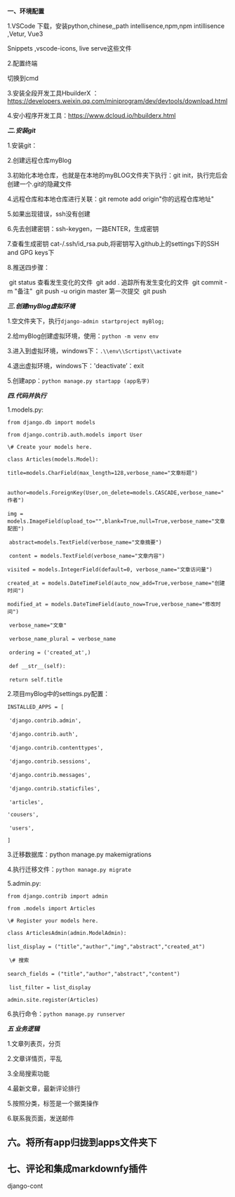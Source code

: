 **一、环境配置**

1.VSCode 下载，安装python,chinese,,path intellisence,npm,npm intillisence  ,Vetur, Vue3

Snippets ,vscode-icons, live serve这些文件

2.配置终端

切换到cmd

3.安装全段开发工具HbuilderX ：https://developers.weixin.qq.com/miniprogram/dev/devtools/download.html

4.安小程序开发工具：https://www.dcloud.io/hbuilderx.html



***二.安装git***

1.安装git：

2.创建远程仓库myBlog

3.初始化本地仓库，也就是在本地的myBLOG文件夹下执行：git init，执行完后会创建一个.git的隐藏文件

4.远程仓库和本地仓库进行关联：git remote add origin"你的远程仓库地址"

5.如果出现错误，ssh没有创建

6.先去创建密钥：ssh-keygen，一路ENTER，生成密钥

7.查看生成密钥 cat-/.ssh/id_rsa.pub,将密钥写入github上的settings下的SSH and GPG keys下

8.推送四步骤：

​    git status   查看发生变化的文件
​    git add .  追踪所有发生变化的文件
​    git  commit -m "备注"
​    git push -u origin master   第一次提交
​    git push





***三.创建myBlog虚拟环境***

1.空文件夹下，执行`django-admin startproject myBlog;`

2.给myBlog创建虚拟环境，使用：`python -m venv env`

3.进入到虚拟环境，windows下：`.\\env\\Scrtipst\\activate`

4.退出虚拟环境，windows下：'deactivate’：exit

5.创建app：`python manage.py startapp (app名字)`

***四.代码并执行***`

1.models.py:

`from django.db import models`

`from django.contrib.auth.models import User`



`\# Create your models here.`

`class Articles(models.Model):`

​    `title=models.CharField(max_length=128,verbose_name="文章标题")`

​    `author=models.ForeignKey(User,on_delete=models.CASCADE,verbose_name="作者")`

​    `img = models.ImageField(upload_to="",blank=True,null=True,verbose_name="文章配图")`

​    `abstract=models.TextField(verbose_name="文章摘要")`

​    `content = models.TextField(verbose_name="文章内容")`

​    `visited = models.IntegerField(default=0, verbose_name="文章访问量")`

​    `created_at = models.DateTimeField(auto_now_add=True,verbose_name="创建时间")`

​    `modified_at = models.DateTimeField(auto_now=True,verbose_name="修改时间")`





​        `verbose_name="文章"`

​        `verbose_name_plural = verbose_name`

​        `ordering = ('created_at',)`

​    `def __str__(self):`

​        `return self.title`

2.项目myBlog中的settings.py配置：

`INSTALLED_APPS = [`

​    `'django.contrib.admin',`

​    `'django.contrib.auth',`

​    `'django.contrib.contenttypes',`

​    `'django.contrib.sessions',`

​    `'django.contrib.messages',`

​    `'django.contrib.staticfiles',`

​    `'articles',`

   `'cousers',`

​    `'users',`

`]`

3.迁移数据库：python manage.py makemigrations

4.执行迁移文件：`python manage.py migrate`

5.admin.py:

`from django.contrib import admin`

`from .models import Articles`

`\# Register your models here.`

`class ArticlesAdmin(admin.ModelAdmin):`

​    `list_display = ("title","author","img","abstract","created_at")`

​    `\# 搜索`

​    `search_fields = ("title","author","abstract","content")`

​    `list_filter = list_display`



`admin.site.register(Articles)`

6.执行命令：`python manage.py runserver`






***五 业务逻辑***

1.文章列表页，分页

2.文章详情页，平乱

3.全局搜索功能

4.最新文章，最新评论排行

5.按照分类，标签是一个据类操作

6.联系我页面，发送邮件

## 六。将所有app归拢到apps文件夹下


## 七、评论和集成markdownfy插件
django-cont